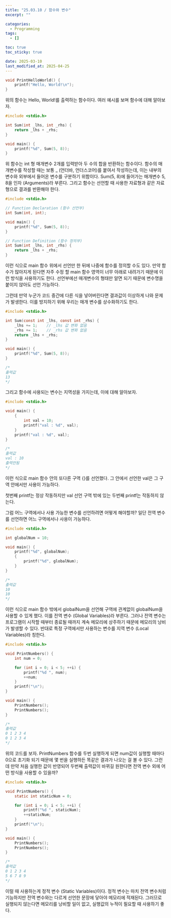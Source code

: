 ```yaml
---
title: "25.03.10 / 함수와 변수"
excerpt: ""

categories:
  - Programming
tags:
  - []

toc: true
toc_sticky: true

date: 2025-03-10
last_modified_at: 2025-04-25
---
```


```c
void PrintHelloWorld() {
    printf("Hello, World!\n");
}
```

위의 함수는 Hello, World!를 출력하는 함수이다. 여러 예시를 보며 함수에 대해 알아보자.

```c
#include <stdio.h>

int Sum(int _lhs, int _rhs) {
    return _lhs + _rhs;
}

void main() {
    printf("%d", Sum(5, 8));
}
```

위 함수는 int 형 매개변수 2개를 입력받아 두 수의 합을 반환하는 함수이다. 함수의 매개변수를 작성할 때는 보통 \_ (언더바, 언더스코어)를 붙여서 작성하는데, 이는 내부의 변수와 외부에서 들어온 변수를 구분하기 위함이다. Sum(5, 8)에 들어가는 매개변수 5, 8을 인자 (Arguments)라 부른다. 그리고 함수는 선언할 때 사용한 자료형과 같은 자료형으로 결과를 반환해야 한다.

```c
#include <stdio.h>

// Function Declaration (함수 선언부)
int Sum(int, int);

void main() {
    printf("%d", Sum(5, 8));
}

// Function Definition (함수 정의부)
int Sum(int _lhs, int _rhs) {
    return _lhs + _rhs;
}
```

이런 식으로 main 함수 위에서 선언만 한 뒤에 나중에 함수를 정의할 수도 있다. 만약 함수가 많아지게 된다면 자주 수정 할 main 함수 영역이 너무 아래로 내려가기 때문에 이런 방식을 사용하기도 한다. 선언부에선 매개변수의 형태만 알면 되기 때문에 변수명을 붙이지 않아도 선언 가능하다.

그런데 만약 누군가 코드 중간에 다른 식을 넣어버린다면 결과값이 이상하게 나와 문제가 발생한다. 이를 방지하기 위해 우리는 매개 변수를 상수화하기도 한다.

```c
#include <stdio.h>

int Sum(const int _lhs, const int _rhs) {
    _lhs += 1;    // _lhs 값 변화 없음
    _rhs += 1;    // _rhs 값 변화 없음
    return _lhs + _rhs;
}

void main() {
    printf("%d", Sum(5, 8));
}

/*
출력값
13
*/
```

그리고 함수에 사용되는 변수는 지역성을 가지는데, 이에 대해 알아보자.

```c
#include <stdio.h>

void main() {
    {
        int val = 10;
        printf("val : %d", val);
    }
    printf("val : %d", val);
}

/*
출력값
val : 10
출력안됨
*/
```

이런 식으로 main 함수 안의 또다른 구역 {}를 선언했다. 그 안에서 선언한 val은 그 구역 안에서만 사용이 가능하다.

첫번째 printf는 정상 작동하지만 val 선언 구역 밖에 있는 두번째 printf는 작동하지 않는다.

그럼 어느 구역에서나 사용 가능한 변수를 선언하려면 어떻게 해야할까? 일단 전역 변수를 선언하면 어느 구역에서나 사용이 가능하다.

```c
#include <stdio.h>

int globalNum = 10;

void main() {
    printf("%d", globalNum);
    {
        printf("%d", globalNum);
    }
}

/*
출력값
10
10
*/
```

이런 식으로 main 함수 밖에서 globalNum을 선언해 구역에 관계없이 globalNum을 사용할 수 있게 했다. 이를 전역 변수 (Global Variables)라 부른다. 그러나 전역 변수는 프로그램이 시작할 때부터 종료될 때까지 계속 메모리에 상주하기 때문에 메모리의 낭비가 발생할 수 있다. 반대로 특정 구역에서만 사용하는 변수를 지역 변수 (Local Variables)라 칭한다.

```c
#include <stdio.h>

void PrintNumbers() {
    int num = 0;

    for (int i = 0; i < 5; ++i) {
        printf("%d ", num);
        ++num;
    }
    printf("\n");
}

void main() {
    PrintNumbers();
    PrintNumbers();
}

/*
출력값
0 1 2 3 4
0 1 2 3 4
*/
```

위의 코드를 보자. PrintNumbers 함수를 두번 실행하게 되면 num값이 실행할 때마다 0으로 초기화 되기 때문에 몇 번을 실행하든 똑같은 결과가 나오는 걸 볼 수 있다. 그런데 만약 처음 실행한 값이 반영되어 두번째 출력값이 바뀌길 원한다면 전역 변수 외에 어떤 방식을 사용할 수 있을까?

```c
#include <stdio.h>

void PrintNumbers() {
    static int staticNum = 0;

    for (int i = 0; i < 5; ++i) {
        printf("%d ", staticNum);
        ++staticNum;
    }
    printf("\n");
}

void main() {
    PrintNumbers();
    PrintNumbers();
}

/*
출력값
0 1 2 3 4
5 6 7 8 9
*/
```

이럴 때 사용하는게 정적 변수 (Static Variables)이다. 정적 변수는 마치 전역 변수처럼 기능하지만 전역 변수와는 다르게 선언한 문장에 닿아야 메모리에 적재된다. 그러므로 실행되지 않는다면 메모리를 낭비할 일이 없고, 실행값의 누적이 필요할 때 사용하기 좋다.
